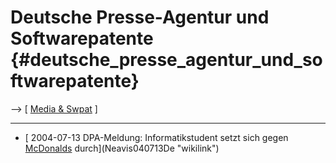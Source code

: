 # Deutsche Presse-Agentur und Softwarepatente {#deutsche_presse_agentur_und_softwarepatente}

\--\> \[ [ Media & Swpat](SwpatmediaEn "wikilink") \]

------------------------------------------------------------------------

-   [ 2004-07-13 DPA-Meldung: Informatikstudent setzt sich gegen
    [McDonalds](McDonalds "wikilink") durch](Neavis040713De "wikilink")
